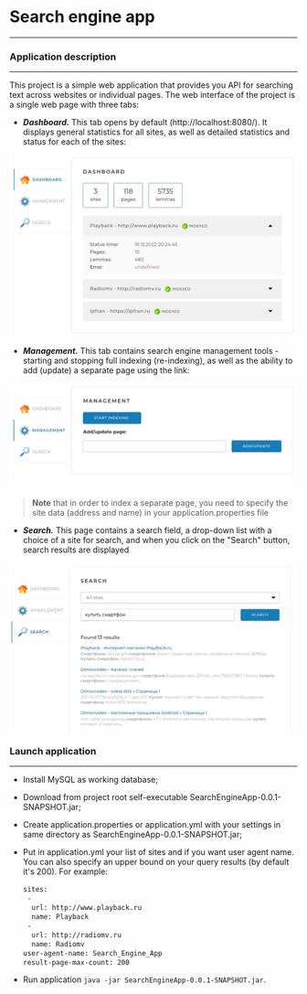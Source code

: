 # Search engine app

---
### Application description

---
This project is a simple web application that provides you
API for searching text across websites or individual pages.
The web interface of the project is a single web page with three tabs:

* ***Dashboard.*** This tab opens by default (http://localhost:8080/). 
It displays general statistics for all sites, 
as well as detailed statistics and status for each of the sites:

![Web interface](interface_screens/dashboard.jpg)

* ***Management.*** This tab contains search engine management tools - 
starting and stopping full indexing (re-indexing), 
as well as the ability to add (update) a separate page using the link:

![Web interface](interface_screens/management.jpg)

>**Note** that in order to index a separate page, 
> you need to specify the site data (address and name) in your 
> application.properties file

* ***Search.*** This page contains a search field, 
a drop-down list with a choice of a site for search, 
and when you click on the "Search" button, search results are displayed

![Web interface](interface_screens/search.jpg)

### Launch application

---
* Install MySQL as working database;
* Download from project root self-executable SearchEngineApp-0.0.1-SNAPSHOT.jar;
* Create application.properties or application.yml
with your settings in same directory as SearchEngineApp-0.0.1-SNAPSHOT.jar;
* Put in application.yml your list of sites and 
if you want user agent name. You can also specify an upper bound on your query results (by default it's 200).
For example:

      sites:
       -
        url: http://www.playback.ru
        name: Playback
       -
        url: http://radiomv.ru
        name: Radiomv
      user-agent-name: Search_Engine_App
      result-page-max-count: 200

* Run application `java -jar SearchEngineApp-0.0.1-SNAPSHOT.jar`.



